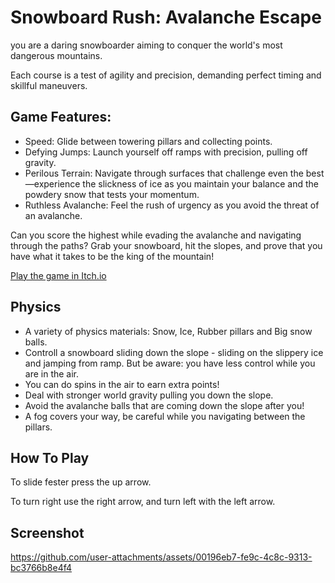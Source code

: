 # Snowboard Rush: Avalanche Escape
you are a daring snowboarder aiming to conquer the world's most dangerous mountains. 

Each course is a test of agility and precision, demanding perfect timing and skillful maneuvers.

## Game Features:
 - Speed: Glide between towering pillars and collecting points.
 - Defying Jumps: Launch yourself off ramps with precision, pulling off gravity.
 - Perilous Terrain: Navigate through surfaces that challenge even the best—experience the slickness of ice as you maintain your balance and the powdery snow that tests your momentum.
 - Ruthless Avalanche: Feel the rush of urgency as you avoid the threat of an avalanche.

Can you score the highest while evading the avalanche and navigating through the paths? Grab your snowboard, hit the slopes, and prove that you have what it takes to be the king of the mountain!

[Play the game in Itch.io](https://lizachep.itch.io/ski)

## Physics
- A variety of physics materials: Snow, Ice, Rubber pillars and Big snow balls.
- Controll a snowboard sliding down the slope - sliding on the slippery ice and jamping from ramp. But be aware: you have less control while you are in the air.
- You can do spins in the air to earn extra points!
- Deal with stronger world gravity pulling you down the slope.
- Avoid the avalanche balls that are coming down the slope after you!
- A fog covers your way, be careful while you navigating between the pillars.

## How To Play
To slide fester press the up arrow.

To turn right use the right arrow, and turn left with the left arrow.

  ## Screenshot

https://github.com/user-attachments/assets/00196eb7-fe9c-4c8c-9313-bc3766b8e4f4

 
